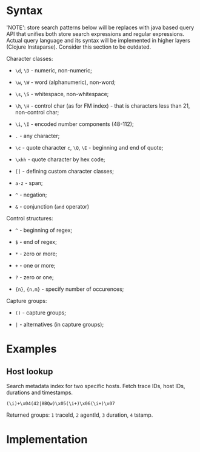 
# Syntax

'NOTE': store search patterns below will be replaces with java based query API that unifies both store search expressions
and regular expressions. Actual query language and its syntax will be implemented in higher layers (Clojure Instaparse). 
Consider this section to be outdated.


Character classes:

* `\d`, `\D` - numeric, non-numeric;

* `\w`, `\W` - word (alphanumeric), non-word;

* `\s`, `\S` - whitespace, non-whitespace;

* `\h`, `\H` - control char (as for FM index) - that is characters less than 21, non-control char;

* `\i`, `\I` - encoded number components (48-112);

* `.` - any character;

* `\c` - quote character `c`, `\Q`, `\E` - beginning and end of quote;

* `\xhh` - quote character by hex code;

* `[]` - defining custom character classes;

 * `a-z` - span;

 * `^` - negation;

 * `&` - conjunction (`and` operator)



Control structures:

* `^` - beginning of regex;

* `$` - end of regex;

* `*` - zero or more;

* `+` - one or more;

* `?` - zero or one;
 
* `{n}`, `{n,m}` - specify number of occurences;



Capture groups:

* `()` - capture groups;

* `|` - alternatives (in capture groups);



# Examples

## Host lookup

Search metadata index for two specific hosts. Fetch trace IDs, host IDs, durations and timestamps.


```
(\i)+\x04(42|8BQw)\x05(\i+)\x06(\i+)\x07
```

Returned groups: `1` traceId, `2` agentId, `3` duration, `4` tstamp. 



# Implementation



